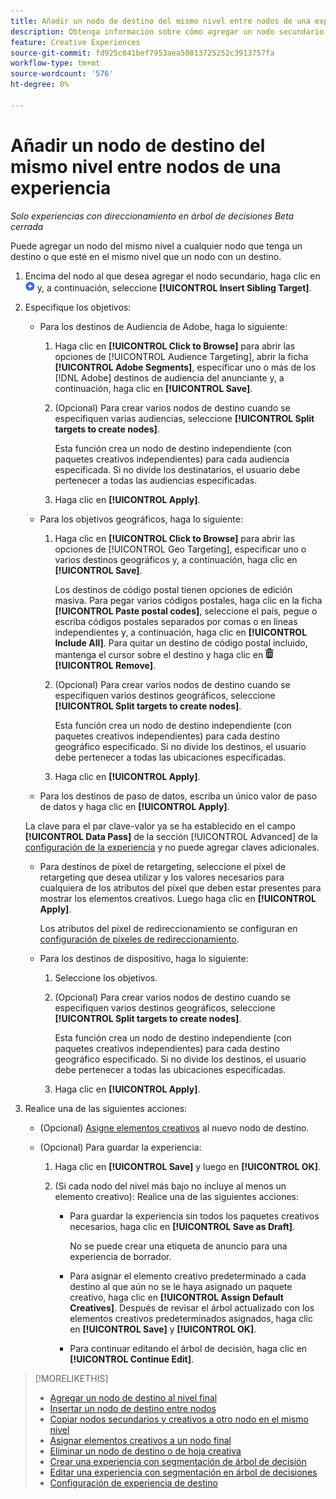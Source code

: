 ```yaml
---
title: Añadir un nodo de destino del mismo nivel entre nodos de una experiencia
description: Obtenga información sobre cómo agregar un nodo secundario a cualquier nodo que tenga un destino o esté en el mismo nivel que un nodo con un destino.
feature: Creative Experiences
source-git-commit: fd925c641bef7953aea50813725252c3913757fa
workflow-type: tm+mt
source-wordcount: '576'
ht-degree: 0%

---
```


# Añadir un nodo de destino del mismo nivel entre nodos de una experiencia

*Solo experiencias con direccionamiento en árbol de decisiones*
*Beta cerrada*

Puede agregar un nodo del mismo nivel a cualquier nodo que tenga un destino o que esté en el mismo nivel que un nodo con un destino.

<!-- 1. Open the decision tree:


In a new experience


In an existing experience,
 -->

1. Encima del nodo al que desea agregar el nodo secundario, haga clic en ![Agregar](/help/creative/assets/add.png "Agregar") y, a continuación, seleccione **[!UICONTROL Insert Sibling Target]**.

1. Especifique los objetivos:

   * Para los destinos de Audiencia de Adobe, haga lo siguiente:

      1. Haga clic en **[!UICONTROL Click to Browse]** para abrir las opciones de [!UICONTROL Audience Targeting], abrir la ficha **[!UICONTROL Adobe Segments]**, especificar uno o más de los [!DNL Adobe] destinos de audiencia del anunciante y, a continuación, haga clic en **[!UICONTROL Save]**.

      1. (Opcional) Para crear varios nodos de destino cuando se especifiquen varias audiencias, seleccione **[!UICONTROL Split targets to create nodes]**.

         Esta función crea un nodo de destino independiente (con paquetes creativos independientes) para cada audiencia especificada. Si no divide los destinatarios, el usuario debe pertenecer a todas las audiencias especificadas.

      1. Haga clic en **[!UICONTROL Apply]**.

   * Para los objetivos geográficos, haga lo siguiente:

      1. Haga clic en **[!UICONTROL Click to Browse]** para abrir las opciones de [!UICONTROL Geo Targeting], especificar uno o varios destinos geográficos y, a continuación, haga clic en **[!UICONTROL Save]**.

         Los destinos de código postal tienen opciones de edición masiva. Para pegar varios códigos postales, haga clic en la ficha **[!UICONTROL Paste postal codes]**, seleccione el país, pegue o escriba códigos postales separados por comas o en líneas independientes y, a continuación, haga clic en **[!UICONTROL Include All]**. Para quitar un destino de código postal incluido, mantenga el cursor sobre el destino y haga clic en ![Quitar](/help/creative/assets/delete.png "Quitar") **[!UICONTROL Remove]**.

      1. (Opcional) Para crear varios nodos de destino cuando se especifiquen varios destinos geográficos, seleccione **[!UICONTROL Split targets to create nodes]**.

         Esta función crea un nodo de destino independiente (con paquetes creativos independientes) para cada destino geográfico especificado. Si no divide los destinos, el usuario debe pertenecer a todas las ubicaciones especificadas.

      1. Haga clic en **[!UICONTROL Apply]**.

   * Para los destinos de paso de datos, escriba un único valor de paso de datos y haga clic en **[!UICONTROL Apply]**.

   La clave para el par clave-valor ya se ha establecido en el campo **[!UICONTROL Data Pass]** de la sección [!UICONTROL Advanced] de la [configuración de la experiencia](experience-settings-targeting.md) y no puede agregar claves adicionales.

   * Para destinos de píxel de retargeting, seleccione el píxel de retargeting que desea utilizar y los valores necesarios para cualquiera de los atributos del píxel que deben estar presentes para mostrar los elementos creativos. Luego haga clic en **[!UICONTROL Apply]**.

     Los atributos del píxel de redireccionamiento se configuran en [configuración de píxeles de redireccionamiento](/help/creative/pixels/retargeting-pixel-manage.md).

   * Para los destinos de dispositivo, haga lo siguiente:

      1. Seleccione los objetivos.

      1. (Opcional) Para crear varios nodos de destino cuando se especifiquen varios destinos geográficos, seleccione **[!UICONTROL Split targets to create nodes]**.

         Esta función crea un nodo de destino independiente (con paquetes creativos independientes) para cada destino geográfico especificado. Si no divide los destinos, el usuario debe pertenecer a todas las ubicaciones especificadas.

      1. Haga clic en **[!UICONTROL Apply]**.

1. Realice una de las siguientes acciones:

   * (Opcional) [Asigne elementos creativos](experience-assign-creative-bundles.md) al nuevo nodo de destino.

   * (Opcional) Para guardar la experiencia:

      1. Haga clic en **[!UICONTROL Save]** y luego en **[!UICONTROL OK]**.

      1. (Si cada nodo del nivel más bajo no incluye al menos un elemento creativo): Realice una de las siguientes acciones:

         * Para guardar la experiencia sin todos los paquetes creativos necesarios, haga clic en **[!UICONTROL Save as Draft]**.

           No se puede crear una etiqueta de anuncio para una experiencia de borrador.

         * Para asignar el elemento creativo predeterminado a cada destino al que aún no se le haya asignado un paquete creativo, haga clic en **[!UICONTROL Assign Default Creatives]**. Después de revisar el árbol actualizado con los elementos creativos predeterminados asignados, haga clic en **[!UICONTROL Save]** y **[!UICONTROL OK]**.

         * Para continuar editando el árbol de decisión, haga clic en **[!UICONTROL Continue Edit]**.

>[!MORELIKETHIS]
>
>* [Agregar un nodo de destino al nivel final](experience-target-node-add-final.md)
>* [Insertar un nodo de destino entre nodos](experience-target-node-add-inner.md)
>* [Copiar nodos secundarios y creativos a otro nodo en el mismo nivel](experience-target-node-copy.md)
>* [Asignar elementos creativos a un nodo final](experience-assign-creative-bundles.md)
>* [Eliminar un nodo de destino o de hoja creativa](/help/creative/experiences/experience-target-node-delete.md)
>* [Crear una experiencia con segmentación de árbol de decisión](experience-create-targeting.md)
>* [Editar una experiencia con segmentación en árbol de decisiones](experience-edit-targeting.md)
>* [Configuración de experiencia de destino](experience-settings-targeting.md)

